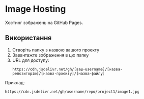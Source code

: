 # Image Hosting

Хостинг зображень на GitHub Pages.

## Використання

1. Створіть папку з назвою вашого проєкту
2. Завантажте зображення в цю папку
3. URL для доступу:
   ```
   https://cdn.jsdelivr.net/gh/[ваш-username]/[назва-репозиторію]/[назва-проєкту]/[назва-файлу]
   ```

Приклад:
```
https://cdn.jsdelivr.net/gh/username/repo/project1/image1.jpg
```